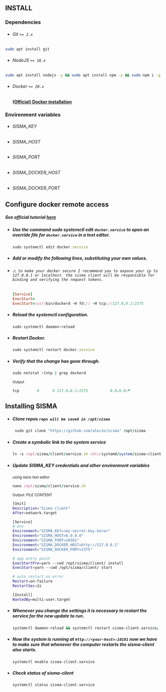## INSTALL

### Dependencies 
- ###### Git ``>= 2.x``
```sh
sudo apt install git
```
- ###### NodeJS ``>= 18.x`` 
```sh
sudo apt install nodejs -y && sudo apt install npm -y && sudo npm i -g yarn && echo "DONE"
```
- ###### Docker ``>= 20.x`` 
  #### [(Official) Docker installation](https://docs.docker.com/engine/install/)

### Environment variables
- ###### SISMA_KEY `` ``
- ###### SISMA_HOST `` ``
- ###### SISMA_PORT `` ``
- ###### SISMA_DOCKER_HOST `` ``
- ###### SISMA_DOCKER_PORT `` ``

## Configure docker remote access
##### See official tutorial [here](https://docs.docker.com/config/daemon/remote-access/)
- ##### Use the command sudo systemctl edit ``docker.service`` to open an override file for ``docker.service`` in a text editor.
  ```rb
  sudo systemctl edit docker.service
  ```
- ##### Add or modify the following lines, substituting your own values.
- ###### ``⚠ to make your docker secure I recommend you to expose your ip to 127.0.0.1 or localhost. the sisma client will be responsible for binding and verifying the request tokens.``
  ```rb
  [Service]
  ExecStart=
  ExecStart=/usr/bin/dockerd -H fd:// -H tcp://127.0.0.1:2375
  ```
- ##### Reload the systemctl configuration.
  ```rb
  sudo systemctl daemon-reload
  ```
- ##### Restart Docker.
  ```rb
  sudo systemctl restart docker.service
  ```
- ##### Verify that the change has gone through.
  ```rb
  sudo netstat -lntp | grep dockerd
  ```
  <sup>Output</sup>
  ```rb
  tcp        0      0 127.0.0.1:2375          0.0.0.0:*               LISTEN      3758/dockerd
  ```

## Installing SISMA
- ##### Clone repos ``repo will be saved in /opt/sisma``
  ```rb
   sudo git clone "https://github.com/alec1o/sisma" /opt/sisma
  ```
- ##### Create a symbolic link to the system service
  ```rb
  ln -s /opt/sisma/client/service.sh /etc/systemd/system/sisma-client.service
  ```
- ##### Update SISMA_KEY credentials and other environment variables
  <sup>using nano text editor</sup>
  ```rb
  nano /opt/sisma/client/service.sh
  ```
  <sup>Output: FILE CONTENT</sup>
  ```sh
  [Unit]
  Description="Sisma client"
  After=network.target

  [Service]
  # env
  Environment="SISMA_KEY=<my-secret-key-here>"
  Environment="SISMA_HOST=0.0.0.0"
  Environment="SISMA_PORT=10101"
  Environment="SISMA_DOCKER_HOST=http://127.0.0.1"
  Environment="SISMA_DOCKER_PORT=2375"

  # app entry point
  ExecStartPre=yarn --cwd /opt/sisma/client/ install
  ExecStart=yarn --cwd /opt/sisma/client/ start

  # auto restart on error
  Restart=on-failure
  RestartSec=1s

  [Install]
  WantedBy=multi-user.target
  ```
- ##### Whenever you change the settings it is necessary to restart the service for the new update to run.
  ```sh
  systemctl daemon-reload && systemctl restart sisma-client.service;
  ```
- ##### Now the system is running at ``http://<your-host>:10101`` now we have to make sure that whenever the computer restarts the sisma-client also starts.
  ```sh
  systemctl enable sisma-client.service
  ```
- ##### Check status of sisma-client
  ```sh
  systemctl status sisma-client.service
  ```
